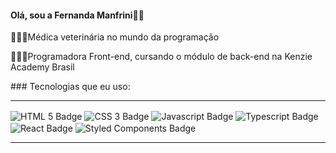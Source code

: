 
<h4>Olá, sou a Fernanda Manfrini👋🏻 </h2
<p>👩🏻‍⚕️Médica veterinária no mundo da programação</p>
<p>👩🏻‍💻Programadora Front-end, cursando o módulo de back-end na Kenzie Academy Brasil</p>
### Tecnologias que eu uso:

<div style="display: inline_block"> <hr>
    <img align="center" src="https://img.shields.io/badge/HTML5-E34F26?style=for-the-badge&logo=html5&logoColor=white" alt="HTML 5 Badge">
    <img align="center" src="https://img.shields.io/badge/CSS3-1572B6?style=for-the-badge&logo=css3&logoColor=white" alt="CSS 3 Badge">
    <img align="center" src="https://img.shields.io/badge/JavaScript-F7DF1E?style=for-the-badge&logo=javascript&logoColor=black" alt="Javascript Badge">
    <img align="center" src="https://img.shields.io/badge/TypeScript-007ACC?style=for-the-badge&logo=typescript&logoColor=white" alt="Typescript Badge">
    <img align="center" src="https://img.shields.io/badge/React-20232A?style=for-the-badge&logo=react&logoColor=61DAFB" alt="React Badge">
    <img align="center" src="https://img.shields.io/badge/styled--components-DB7093?style=for-the-badge&logo=styled-components&logoColor=white" alt="Styled Components Badge">
</div>

<hr>
